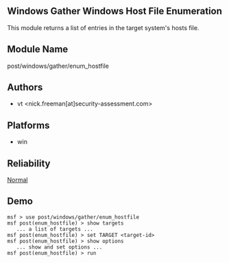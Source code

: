 ## Windows Gather Windows Host File Enumeration

This module returns a list of entries in the target system's 
hosts file.


## Module Name
post/windows/gather/enum_hostfile

## Authors
* vt <nick.freeman[at]security-assessment.com>





## Platforms
* win

## Reliability
[Normal](https://github.com/rapid7/metasploit-framework/wiki/Exploit-Ranking)

## Demo

```
msf > use post/windows/gather/enum_hostfile
msf post(enum_hostfile) > show targets
   ... a list of targets ...
msf post(enum_hostfile) > set TARGET <target-id>
msf post(enum_hostfile) > show options
   ... show and set options ...
msf post(enum_hostfile) > run
```
    
    